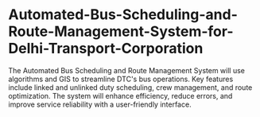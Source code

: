 # Automated-Bus-Scheduling-and-Route-Management-System-for-Delhi-Transport-Corporation
The Automated Bus Scheduling and Route Management System will use algorithms and GIS to streamline DTC's bus operations. Key features include linked and unlinked duty scheduling, crew management, and route optimization. The system will enhance efficiency, reduce errors, and improve service reliability with a user-friendly interface.
